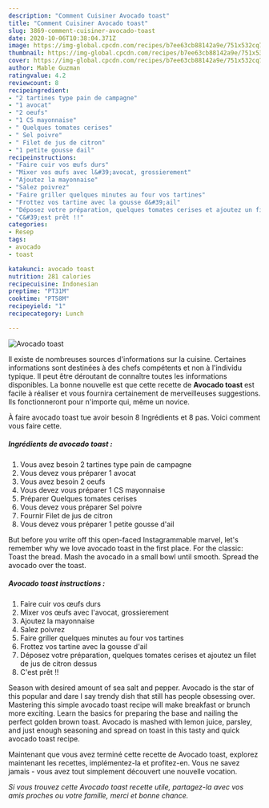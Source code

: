 ```yaml
---
description: "Comment Cuisiner Avocado toast"
title: "Comment Cuisiner Avocado toast"
slug: 3869-comment-cuisiner-avocado-toast
date: 2020-10-06T10:38:04.371Z
image: https://img-global.cpcdn.com/recipes/b7ee63cb88142a9e/751x532cq70/avocado-toast-photo-principale-de-la-recette.jpg
thumbnail: https://img-global.cpcdn.com/recipes/b7ee63cb88142a9e/751x532cq70/avocado-toast-photo-principale-de-la-recette.jpg
cover: https://img-global.cpcdn.com/recipes/b7ee63cb88142a9e/751x532cq70/avocado-toast-photo-principale-de-la-recette.jpg
author: Mable Guzman
ratingvalue: 4.2
reviewcount: 8
recipeingredient:
- "2 tartines type pain de campagne"
- "1 avocat"
- "2 oeufs"
- "1 CS mayonnaise"
- " Quelques tomates cerises"
- " Sel poivre"
- " Filet de jus de citron"
- "1 petite gousse dail"
recipeinstructions:
- "Faire cuir vos œufs durs"
- "Mixer vos œufs avec l&#39;avocat, grossierement"
- "Ajoutez la mayonnaise"
- "Salez poivrez"
- "Faire griller quelques minutes au four vos tartines"
- "Frottez vos tartine avec la gousse d&#39;ail"
- "Déposez votre préparation, quelques tomates cerises et ajoutez un filet de jus de citron dessus"
- "C&#39;est prêt !!"
categories:
- Resep
tags:
- avocado
- toast

katakunci: avocado toast 
nutrition: 281 calories
recipecuisine: Indonesian
preptime: "PT31M"
cooktime: "PT58M"
recipeyield: "1"
recipecategory: Lunch

---
```



![Avocado toast](https://img-global.cpcdn.com/recipes/b7ee63cb88142a9e/751x532cq70/avocado-toast-photo-principale-de-la-recette.jpg)

Il existe de nombreuses sources d'informations sur la cuisine. Certaines informations sont destinées à des chefs compétents et non à l'individu typique. Il peut être déroutant de connaître toutes les informations disponibles. La bonne nouvelle est que cette recette de <strong> Avocado toast </strong> est facile à réaliser et vous fournira certainement de merveilleuses suggestions. Ils fonctionneront pour n'importe qui, même un novice.

<!--inarticleads1-->

À faire avocado toast tue avoir besoin 8 Ingrédients et 8 pas. Voici comment vous faire cette.

##### Ingrédients de avocado toast :

1. Vous avez besoin 2 tartines type pain de campagne
1. Vous devez vous préparer 1 avocat
1. Vous avez besoin 2 oeufs
1. Vous devez vous préparer 1 CS mayonnaise
1. Préparer  Quelques tomates cerises
1. Vous devez vous préparer  Sel poivre
1. Fournir  Filet de jus de citron
1. Vous devez vous préparer 1 petite gousse d&#39;ail


But before you write off this open-faced Instagrammable marvel, let&#39;s remember why we love avocado toast in the first place. For the classic: Toast the bread. Mash the avocado in a small bowl until smooth. Spread the avocado over the toast. 

<!--inarticleads2-->

##### Avocado toast instructions :

1. Faire cuir vos œufs durs
1. Mixer vos œufs avec l&#39;avocat, grossierement
1. Ajoutez la mayonnaise
1. Salez poivrez
1. Faire griller quelques minutes au four vos tartines
1. Frottez vos tartine avec la gousse d&#39;ail
1. Déposez votre préparation, quelques tomates cerises et ajoutez un filet de jus de citron dessus
1. C&#39;est prêt !!


Season with desired amount of sea salt and pepper. Avocado is the star of this popular and dare I say trendy dish that still has people obsessing over. Mastering this simple avocado toast recipe will make breakfast or brunch more exciting. Learn the basics for preparing the base and nailing the perfect golden brown toast. Avocado is mashed with lemon juice, parsley, and just enough seasoning and spread on toast in this tasty and quick avocado toast recipe. 

<!--inarticleads1-->

<p>
Maintenant que vous avez terminé cette recette de Avocado toast, explorez maintenant les recettes, implémentez-la et profitez-en. Vous ne savez jamais - vous avez tout simplement découvert une nouvelle vocation.
</p>

<p>
<i>Si vous trouvez cette Avocado toast recette utile, partagez-la avec vos amis proches ou votre famille, merci et bonne chance.</i>
</p>
